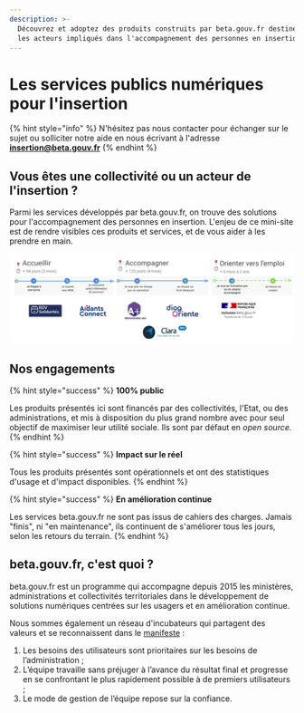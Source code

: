 ```yaml
---
description: >-
  Découvrez et adoptez des produits construits par beta.gouv.fr destinés à tous
  les acteurs impliqués dans l'accompagnement des personnes en insertion.
---
```


# Les services publics numériques pour l'insertion

{% hint style="info" %}
N'hésitez pas nous contacter pour échanger sur le sujet ou solliciter notre aide en nous écrivant à l'adresse **insertion@beta.gouv.fr**
{% endhint %}

## Vous êtes une collectivité ou un acteur de l'insertion ?  

Parmi les services développés par beta.gouv.fr, on trouve des solutions pour l'accompagnement des personnes en insertion. L'enjeu de ce mini-site est de rendre visibles ces produits et services, et de vous aider à les prendre en main. 

![Le parcours type d&apos;insertion et les briques de solution beta.gouv.fr  ](.gitbook/assets/capture-de-cran-2020-07-29-a-18.48.24.png)

## Nos engagements

{% hint style="success" %}
**100% public** 

Les produits présentés ici sont financés par des collectivités, l'Etat, ou des administrations, et mis à disposition du plus grand nombre avec pour seul objectif de maximiser leur utilité sociale. Ils sont par défaut en _open source._ 
{% endhint %}

{% hint style="success" %}
**Impact sur le réel** 

Tous les produits présentés sont opérationnels et ont des statistiques d'usage et d'impact disponibles. 
{% endhint %}

{% hint style="success" %}
**En amélioration continue** 

Les services beta.gouv.fr ne sont pas issus de cahiers des charges. Jamais "finis", ni "en maintenance", ils continuent de s'améliorer tous les jours, selon les retours du terrain. 
{% endhint %}

## beta.gouv.fr, c'est quoi ?  

beta.gouv.fr est un programme qui accompagne depuis 2015 les ministères, administrations et collectivités territoriales dans le développement de solutions numériques centrées sur les usagers et en amélioration continue. 

Nous sommes également un réseau d'incubateurs qui partagent des valeurs et se reconnaissent dans le [manifeste](https://beta.gouv.fr/approche/manifeste) : 

1. Les besoins des utilisateurs sont prioritaires sur les besoins de l’administration ; 
2. L’équipe travaille sans préjuger à l’avance du résultat final et progresse en se confrontant le plus rapidement possible à de premiers utilisateurs ; 
3. Le mode de gestion de l’équipe repose sur la confiance.

